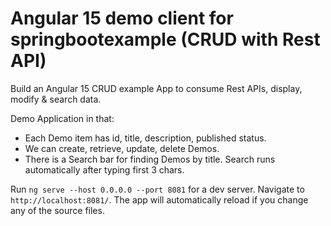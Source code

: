 # Angular 15 demo client for springbootexample (CRUD with Rest API)

Build an Angular 15 CRUD example App to consume Rest APIs, display, modify & search data.

Demo Application in that:
- Each Demo item has id, title, description, published status.
- We can create, retrieve, update, delete Demos.
- There is a Search bar for finding Demos by title. Search runs automatically after typing first 3 chars.

Run `ng serve --host 0.0.0.0 --port 8081` for a dev server. Navigate to `http://localhost:8081/`. The app will automatically reload if you change any of the source files.
